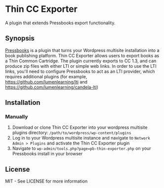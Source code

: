 # Thin CC Exporter

A plugin that extends Pressbooks export functionality.

## Synopsis

[Pressbooks](https://github.com/pressbooks/pressbooks) is a plugin that turns your Wordpress multisite installation into a book publishing platform. Thin CC Exporter allows users to export books as a Thin Common Cartridge. The plugin currently exports to CC 1.3, and can produce zip files with either LTI or simple web links. In order to use the LTI links, you'll need to configure Pressbooks to act as an LTI provider, which requires additional plugins (for example, https://github.com/lumenlearning/lti and https://github.com/lumenlearning/candela-lti)

## Installation

### Manually

1. Download or clone Thin CC Exporter into your wordpress multisite plugins directory: `/path/to/wordpress/wp-content/plugins`
1. Log in to your Wordpress multisite instance and navigate to `Network Admin > Plugins` and activate the Thin CC Exporter plugin
1. Navigate to `wp-admin/tools.php?page=pb-thin-exporter.php` on your Pressbooks install in your browser

## License

MIT - See LICENSE for more information
